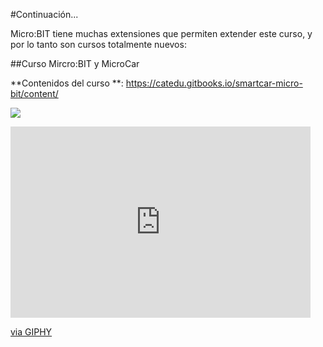 #Continuación...

Micro:BIT tiene muchas extensiones que permiten extender este curso, y por lo tanto son cursos totalmente nuevos:

##Curso Mircro:BIT y MicroCar

**Contenidos del curso **: https://catedu.gitbooks.io/smartcar-micro-bit/content/

![](https://catedu.gitbooks.io/smartcar-micro-bit/content/assets/2018-12-10%2010_41_37-smartcar.md%20%E2%80%94%20GitBook%20Editor.jpg)


<iframe src="https://giphy.com/embed/Meg4PTH32tPpe" width="480" height="306" frameBorder="0" class="giphy-embed" allowFullScreen></iframe><p><a href="https://giphy.com/gifs/arnold-schwarzenegger-james-cameron-the-terminator-Meg4PTH32tPpe">via GIPHY</a></p>